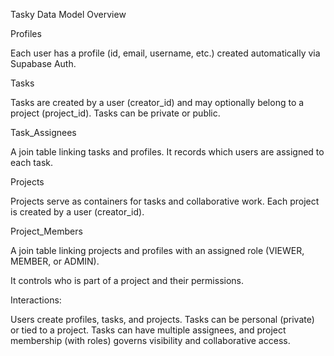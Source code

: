 Tasky Data Model Overview

Profiles

Each user has a profile (id, email, username, etc.) created automatically via Supabase Auth.

Tasks

Tasks are created by a user (creator_id) and may optionally belong to a project (project_id).
Tasks can be private or public.

Task_Assignees

A join table linking tasks and profiles.
It records which users are assigned to each task.

Projects

Projects serve as containers for tasks and collaborative work.
Each project is created by a user (creator_id).

Project_Members

A join table linking projects and profiles with an assigned role (VIEWER, MEMBER, or ADMIN).

It controls who is part of a project and their permissions.

Interactions:

Users create profiles, tasks, and projects.
Tasks can be personal (private) or tied to a project.
Tasks can have multiple assignees, and project membership (with roles) governs visibility and collaborative access.
